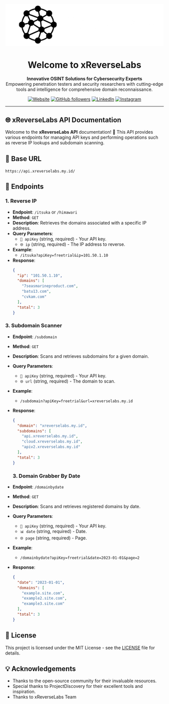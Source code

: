 <p align="center">
  <img src="https://raw.githubusercontent.com/xReverseLabs/.github/main/profile/Banner.png" alt="xReverseLabs Logo">
</p>

<h1 align="center">Welcome to xReverseLabs</h1>

<p align="center">
  <b>Innovative OSINT Solutions for Cybersecurity Experts</b><br>
  Empowering penetration testers and security researchers with cutting-edge tools and intelligence for comprehensive domain reconnaissance.
</p>

<p align="center">
  <a href="https://xreverselabs.my.id"><img alt="Website" src="https://img.shields.io/badge/Website-xReverseLabs-blue?style=flat-square"></a>
  <a href="https://github.com/xReverseLabs"><img alt="GitHub followers" src="https://img.shields.io/github/followers/xReverseLabs?style=flat-square"></a>
  <a href="https://linkedin.com/in/bayujsantoso"><img alt="LinkedIn" src="https://img.shields.io/badge/LinkedIn-Bayu%20Jumhari%20Cahyono-blue?style=flat-square"></a>
  <a href="https://instagram.com/bayujsantoso_"><img alt="Instagram" src="https://img.shields.io/badge/Instagram-%40bayujsantoso__-red?style=flat-square"></a>
</p>

---
## 🌐 xReverseLabs API Documentation

Welcome to the **xReverseLabs API** documentation! 🚀 This API provides various endpoints for managing API keys and performing operations such as reverse IP lookups and subdomain scanning.

## 🔗 Base URL

`https://api.xreverselabs.my.id/`

## 📌 Endpoints

### 1. Reverse IP
- **Endpoint**: `/itsuka` or `/himawari`
- **Method**: `GET`
- **Description**: Retrieves the domains associated with a specific IP address.
- **Query Parameters**:
  - `🔑 apiKey` (string, required) - Your API key.
  - `🌐 ip` (string, required) - The IP address to reverse.
- **Example**:
  - `/itsuka?apiKey=freetrial&ip=101.50.1.10`
- **Response**:
  ```json
  {
    "ip": "101.50.1.10",
    "domains": [
      "7seasmarineproduct.com",
      "batu13.com",
      "cvkam.com"
    ],
    "total": 3
  }
  ```

### 3. Subdomain Scanner
- **Endpoint**: `/subdomain`
- **Method**: `GET`
- **Description**: Scans and retrieves subdomains for a given domain.
- **Query Parameters**:
  - `🔑 apiKey` (string, required) - Your API key.
  - `🌐 url` (string, required) - The domain to scan.
- **Example**:
  - `/subdomain?apiKey=freetrial&url=xreverselabs.my.id`
- **Response**:
  ```json
  {
    "domain": "xreverselabs.my.id",
    "subdomains": [
      "api.xreverselabs.my.id",
      "cloud.xreverselabs.my.id",
      "apiv2.xreverselabs.my.id"
    ],
    "total": 3
  }
  ```
  
  ### 3. Domain Grabber By Date
- **Endpoint**: `/domainbydate`
- **Method**: `GET`
- **Description**: Scans and retrieves registered domains by date.
- **Query Parameters**:
  - `🔑 apiKey` (string, required) - Your API key.
  - `📊 date` (string, required) - Date.
  - `🌐 page` (string, required) - Page.
- **Example**:
  - `/domainbydate?apiKey=freetrial&date=2023-01-01&page=2`
- **Response**:
  ```json
  {
    "date": "2023-01-01",
    "domains": [
      "example.site.com",
      "example2.site.com",
      "example3.site.com"
    ],
    "total": 3
  }
  ```

## 📜 License

This project is licensed under the MIT License - see the [LICENSE](LICENSE) file for details.

## 💡 Acknowledgements

- Thanks to the open-source community for their invaluable resources.
- Special thanks to ProjectDiscovery for their excellent tools and inspiration.
- Thanks to xReverseLabs Team
